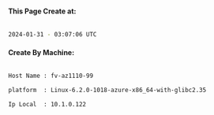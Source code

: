 
   
#### This Page Create at:

```bash

2024-01-31 - 03:07:06 UTC

```

#### Create By Machine:

```bash

Host Name : fv-az1110-99

platform  : Linux-6.2.0-1018-azure-x86_64-with-glibc2.35

Ip Local  : 10.1.0.122

```

